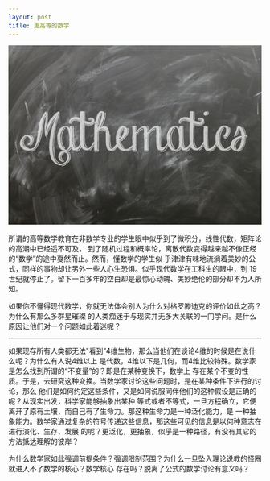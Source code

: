 ```yaml
---
layout: post
title: 更高等的数学
---
```

![数学](/img/mathematics.jpg)

所谓的高等数学教育在非数学专业的学生眼中似乎到了微积分，线性代数，矩阵论的高潮中已经遥不可及，
到了随机过程和概率论，离散代数变得越来越不像正经的“数学”的途中戛然而止。然而，懂数学的学生似
乎津津有味地流淌着美妙的公式，同样的事物却让另外一些人心生恐惧。似乎现代数学在工科生的眼中，到
19世纪就停止了。留下一百多年的空白却是最惊心动魄、美妙绝伦的部分却不为人所知。

如果你不懂得现代数学，你就无法体会别人为什么对格罗滕迪克的评价如此之高？为什么有那么多群星璀璨
的人类痴迷于与现实并无多大关联的一门学问。是什么原因让他们对一个问题如此着迷呢？

---

如果现存所有人类都无法"看到"4维生物，那么当他们在谈论4维的时候是在说什么呢？为什么有人说4维以上
是代数，4维以下是几何，而4维比较特殊。数学家是怎么找到所谓的“不变量”的？即是在某种变换下，数学上
存在某个不变的性质。于是，去研究这种变换。当数学家讨论这些问题时，是在某种条件下进行的讨论，那么
他们是如何约定这些条件，又是如何说服同伴他们的这种假设是正确的呢？从现实出发，科学家能够抽象出某种
等式或者不等式，一旦方程确立，它便离开了原有土壤，而自己有了生命力。那这种生命力是一种泛化能力，是
一种抽象能力。数学家通过复杂的符号传递这些信息，那这些可见的信息是以何种意志在进行演化、生存、发展
的呢？更泛化，更抽象，似乎是一种路径，有没有其它的方法抵达理解的彼岸？  

为什么数学家如此强调前提条件？强调限制范围？为什么一旦坠入理论说教的怪圈就进入不了数学的核心？数学核心
存在吗？脱离了公式的数学讨论有意义吗？
